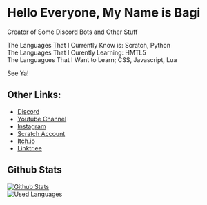 # Hello Everyone, My Name is Bagi
Creator of Some Discord Bots and Other Stuff

The Languages That I Currently Know is: Scratch, Python\
The Languages That I Curently Learning: HMTL5\
The Languagues That I Want to Learn; CSS, Javascript, Lua

See Ya!

## Other Links:
* [Discord](https://discord.com/users/851535306548969533)
* [Youtube Channel](https://youtube.com/@thebagi)
* [Instagram](https://instagram.com/dev_bagi763)
* [Scratch Account](https://scratch.mit.edu/users/Rafael_Bagi123)
* [Itch.io](https://bagi763.itch.io)
* [Linktr.ee](https://linktr.ee/bagi763)

## Github Stats
[![Github Stats](https://github-readme-stats.vercel.app/api?username=bagi763&show_icons=true&theme=dark)](https://github.com/bagi763)\
[![Used Languages](https://github-readme-stats.vercel.app/api/top-langs/?username=Bagi763&show_icons=true&title_color=fff&icon_color=79ff97&text_color=9f9f9f&bg_color=151515)](https://github.com/Bagi763?tab=repositories)
